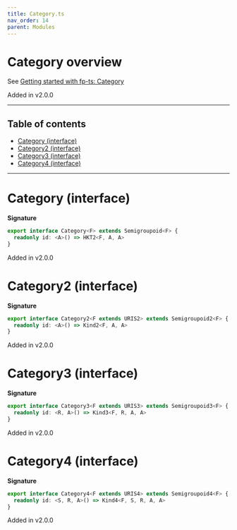 ```yaml
---
title: Category.ts
nav_order: 14
parent: Modules
---
```


# Category overview

See [Getting started with fp-ts: Category](https://gcanti.github.io/fp-ts/getting-started/Category.html)

Added in v2.0.0

---

<h2 class="text-delta">Table of contents</h2>

- [Category (interface)](#category-interface)
- [Category2 (interface)](#category2-interface)
- [Category3 (interface)](#category3-interface)
- [Category4 (interface)](#category4-interface)

---

# Category (interface)

**Signature**

```ts
export interface Category<F> extends Semigroupoid<F> {
  readonly id: <A>() => HKT2<F, A, A>
}
```

Added in v2.0.0

# Category2 (interface)

**Signature**

```ts
export interface Category2<F extends URIS2> extends Semigroupoid2<F> {
  readonly id: <A>() => Kind2<F, A, A>
}
```

Added in v2.0.0

# Category3 (interface)

**Signature**

```ts
export interface Category3<F extends URIS3> extends Semigroupoid3<F> {
  readonly id: <R, A>() => Kind3<F, R, A, A>
}
```

Added in v2.0.0

# Category4 (interface)

**Signature**

```ts
export interface Category4<F extends URIS4> extends Semigroupoid4<F> {
  readonly id: <S, R, A>() => Kind4<F, S, R, A, A>
}
```

Added in v2.0.0
